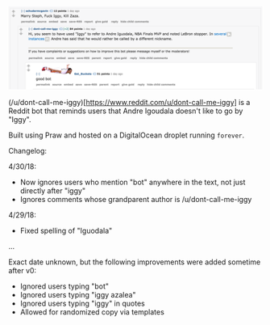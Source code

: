 ![example of the bot responding](reddit.png)

(/u/dont-call-me-iggy)[https://www.reddit.com/u/dont-call-me-iggy] is a Reddit bot that reminds users that Andre Igoudala doesn't like to go by "Iggy".

Built using Praw and hosted on a DigitalOcean droplet running `forever`.

Changelog:

4/30/18:
* Now ignores users who mention "bot" anywhere in the text, not just directly after "iggy"
* Ignores comments whose grandparent author is /u/dont-call-me-iggy

4/29/18:
* Fixed spelling of "Iguodala"

...

Exact date unknown, but the following improvements were added sometime after v0:
* Ignored users typing "bot"
* Ignored users typing "iggy azalea"
* Ignored users typing "iggy" in quotes
* Allowed for randomized copy via templates